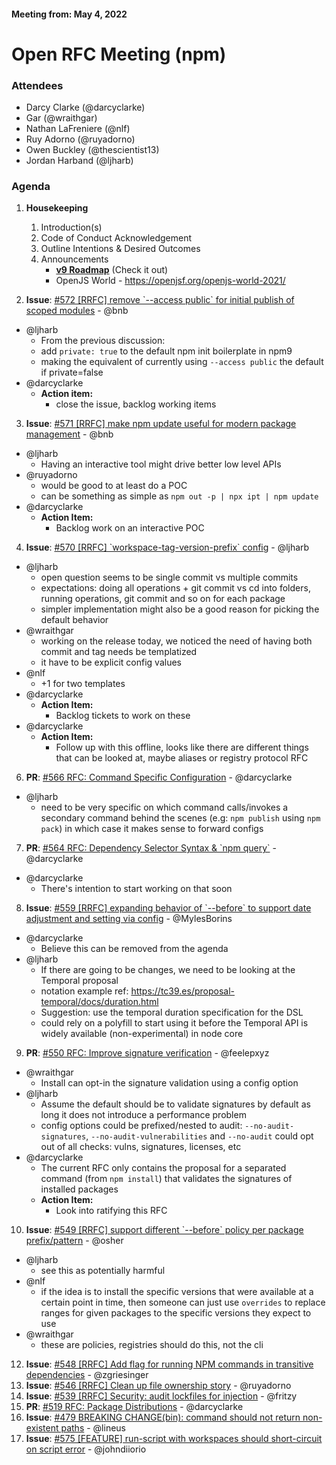 #### Meeting from: May 4, 2022

# Open RFC Meeting (npm)

### Attendees
- Darcy Clarke (@darcyclarke)
- Gar (@wraithgar)
- Nathan LaFreniere (@nlf)
- Ruy Adorno (@ruyadorno)
- Owen Buckley (@thescientist13)
- Jordan Harband (@ljharb)

### Agenda

1. **Housekeeping**
	1. Introduction(s)
	1. Code of Conduct Acknowledgement
	1. Outline Intentions & Desired Outcomes
	1. Announcements
	    - [**v9 Roadmap**](https://github.com/npm/statusboard/issues/443) (Check it out)
	    - OpenJS World - https://openjsf.org/openjs-world-2021/

2. **Issue**: [#572 [RRFC] remove &#x60;--access public&#x60; for initial publish of scoped modules](https://github.com/npm/rfcs/issues/572) - @bnb
  - @ljharb
    - From the previous discussion:
    - add `private: true` to the default npm init boilerplate in npm9
    - making the equivalent of currently using `--access public` the default if private=false
  - @darcyclarke
    - **Action item:**
      -  close the issue, backlog working items
3. **Issue**: [#571 [RRFC] make npm update useful for modern package management](https://github.com/npm/rfcs/issues/571) - @bnb
  - @ljharb
    - Having an interactive tool might drive better low level APIs
  - @ruyadorno 
    - would be good to at least do a POC
    - can be something as simple as `npm out -p | npx ipt | npm update`
  - @darcyclarke
    - **Action Item:**
      - Backlog work on an interactive POC
4. **Issue**: [#570 [RRFC] &#x60;workspace-tag-version-prefix&#x60; config](https://github.com/npm/rfcs/issues/570) - @ljharb
  - @ljharb
    - open question seems to be single commit vs multiple commits
    - expectations: doing all operations + git commit vs cd into folders, running operations, git commit and so on for each package
    - simpler implementation might also be a good reason for picking the default behavior
  - @wraithgar
    - working on the release today, we noticed the need of having both commit and tag needs be templatized
    - it have to be explicit config values
  - @nlf
    - +1 for two templates
  - @darcyclarke
    - **Action Item:**
      - Backlog tickets to work on these
  - @darcyclarke
    - **Action Item:**
      - Follow up with this offline, looks like there are different things that can be looked at, maybe aliases or registry protocol RFC
6. **PR**: [#566 RFC: Command Specific Configuration](https://github.com/npm/rfcs/pull/566) - @darcyclarke
  - @ljharb
    - need to be very specific on which command calls/invokes a secondary command behind the scenes (e.g: `npm publish` using `npm pack`) in which case it makes sense to forward configs
7. **PR**: [#564 RFC: Dependency Selector Syntax &amp; &#x60;npm query&#x60;](https://github.com/npm/rfcs/pull/564) - @darcyclarke
  - @darcyclarke
    - There's intention to start working on that soon
8. **Issue**: [#559 [RRFC] expanding behavior of &#x60;--before&#x60; to support date adjustment and setting via config](https://github.com/npm/rfcs/issues/559) - @MylesBorins
  - @darcyclarke
    - Believe this can be removed from the agenda
  - @ljharb
    - If there are going to be changes, we need to be looking at the Temporal proposal
    - notation example ref: https://tc39.es/proposal-temporal/docs/duration.html
    - Suggestion: use the temporal duration specification for the DSL
    - could rely on a polyfill to start using it before the Temporal API is widely available (non-experimental) in node core
9. **PR**: [#550 RFC: Improve signature verification](https://github.com/npm/rfcs/pull/550) - @feelepxyz
  - @wraithgar
    - Install can opt-in the signature validation using a config option
  - @ljharb
    - Assume the default should be to validate signatures by default as long it does not introduce a performance problem
    - config options could be prefixed/nested to audit: `--no-audit-signatures`, `--no-audit-vulnerabilities` and `--no-audit` could opt out of all checks: vulns, signatures, licenses, etc
  - @darcyclarke
    - The current RFC only contains the proposal for a separated command (from `npm install`) that   validates the signatures of installed packages
    - **Action Item:**
      - Look into ratifying this RFC
10. **Issue**: [#549 [RRFC] support different &#x60;--before&#x60; policy per package prefix/pattern](https://github.com/npm/rfcs/issues/549) - @osher
- @ljharb
  - see this as potentially harmful
- @nlf
  - if the idea is to install the specific versions that were available at a certain point in time, then someone can just use `overrides` to replace ranges for given packages to the specific versions they expect to use
- @wraithgar
  - these are policies, registries should do this, not the cli
12. **Issue**: [#548 [RRFC] Add flag for running NPM commands in transitive dependencies](https://github.com/npm/rfcs/issues/548) - @zgriesinger
13. **Issue**: [#546 [RRFC] Clean up file ownership story](https://github.com/npm/rfcs/issues/546) - @ruyadorno
14. **Issue**: [#539 [RRFC] Security: audit lockfiles for injection](https://github.com/npm/rfcs/issues/539) - @fritzy
15. **PR**: [#519 RFC: Package Distributions](https://github.com/npm/rfcs/pull/519) - @darcyclarke
16. **Issue**: [#479 BREAKING CHANGE(bin): command should not return non-existent paths](https://github.com/npm/statusboard/issues/479) - @lineus
17. **Issue**: [#575 [FEATURE] run-script with workspaces should short-circuit on script error](https://github.com/npm/rfcs/issues/575) - @johndiiorio

